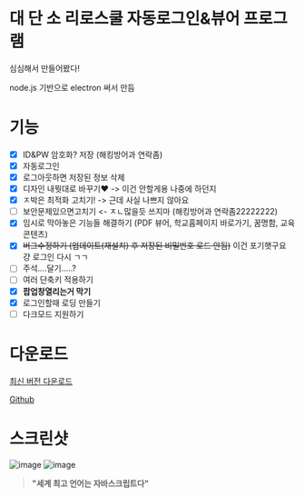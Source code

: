 
# 대 단 소 리로스쿨 자동로그인&뷰어 프로그램
심심해서 만들어봤다!

node.js 기반으로 electron 써서 만듬

# 기능

- [x] ID&PW 암호화? 저장 (해킹방어과 연락좀)
- [x] 자동로그인
- [x] 로그아웃하면 저장된 정보 삭제
- [x] 디자인 내뭣대로 바꾸기❤️ -> 이건 안할게용 나중에 하던지
- [x] ㅈ박은 최적화 고치기! -> 근데 사실 나쁘지 않아요
- [ ] 보안문제있으면고치기 <- ㅈㄴ많을듯 쓰지마 (해킹방어과 연락좀22222222)
- [x] 임시로 막아놓은 기능들 해결하기 (PDF 뷰어, 학교홈페이지 바로가기, 꿈명함, 교육콘텐츠)
- [x] ~~버그수정하기 (업데이트(재설치) 후 저장된 비밀번호 로드 안됨)~~ 이건 포기햇구요 걍 로그인 다시 ㄱㄱ
- [ ] 주석....달기.....?
- [ ] 여러 단축키 적용하기
- [x] **팝업창열리는거 막기**
- [x] 로그인할때 로딩 만들기
- [ ] 다크모드 지원하기

# 다운로드
[최신 버전 다운로드](https://github.com/jxheum/riroschool_electron/releases/latest)

[Github](https://github.com/jxheum/riroschool_electron)

# 스크린샷
![image](https://github.com/user-attachments/assets/b2af1d65-dda5-4df8-8ae3-4c929219d60e)
![image](https://github.com/user-attachments/assets/a71bbb17-162f-4e00-93be-5057efd5584c)

> __"세계 최고 언어는 자바스크립트다"__
